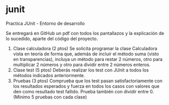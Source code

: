 # junit

Practica JUnit - Entorno de desarrollo

Se entregará en GitHub un pdf con todos los pantallazos y la explicación de lo
sucedido, aparte del código del proyecto.

1. Clase calculadora (2 ptos)
   Se solicita programar la clase Calculadora vista en teoría de forma que, además de
   incluir el método suma (visto en transparencias), incluya un método para restar 2
   números, otro para multiplicar 2 números y otro para dividir entre 2 números
   enteros.
2. Clase test (5 ptos)
   Deberás realizar los test con JUnit a todos los métodos indicados anteriormente.
3. Pruebas (3 ptos)
   Comprueba que los test pasan satisfactoriamente con los resultados esperados y
   fuerza en todos los casos con valores que den como resultado test fallido. Prueba
   también con dividir entre 0. (Mínimo 5 pruebas con cada clase)
